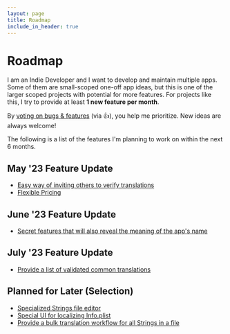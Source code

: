 ```yaml
---
layout: page
title: Roadmap
include_in_header: true
---
```


# Roadmap

I am an Indie Developer and I want to develop and maintain multiple apps. Some of them are small-scoped one-off app ideas, but this is one of the larger scoped projects with potential for more features. For projects like this, I try to provide at least **1 new feature per month**.

By [voting on bugs & features](https://github.com/FlineDev/RemafoX/issues?q=is%3Aissue+sort%3Aupdated+is%3Aopen) (via 👍), you help me prioritize.
New ideas are always welcome!

The following is a list of the features I'm planning to work on within the next 6 months.


## May '23 Feature Update

* [Easy way of inviting others to verify translations](https://github.com/FlineDev/RemafoX/issues/13)
* [Flexible Pricing](https://github.com/FlineDev/RemafoX/issues/79)


## June '23 Feature Update

* [Secret features that will also reveal the meaning of the app's name](https://github.com/FlineDev/RemafoX/discussions/19)


## July '23 Feature Update

* [Provide a list of validated common translations](https://github.com/FlineDev/RemafoX/issues/55)


## Planned for Later (Selection)

* [Specialized Strings file editor](https://github.com/FlineDev/RemafoX/issues/12)
* [Special UI for localizing Info.plist](https://github.com/FlineDev/RemafoX/issues/35)
* [Provide a bulk translation workflow for all Strings in a file](https://github.com/FlineDev/RemafoX/issues/18)
